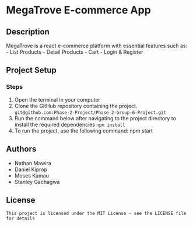 # MegaTrove E-commerce App

## Description
MegaTrove is a react e-commerce platform with essential features such as: 
         - List Products
         - Detail Products
         - Cart
         - Login & Register


## Project Setup
### Steps

1. Open the terminal in your computer
2. Clone the GitHub repository containing the project.
`git@github.com:Phase-2-Project/Phase-2-Group-6-Project.git`
3. Run the command below after navigating to the project directory to install the required dependencies 
    `npm install`
4. To run the project, use the following command: 
    npm start

## Authors 
   - Nathan Mawira
   - Daniel Kiprop
   - Moses Kamau
   - Stanley Gachagwa

## License
    This project is licensed under the MIT License - see the LICENSE file for details
